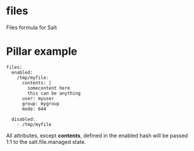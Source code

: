 # files
Files formula for Salt

# Pillar example
```sls
files:
  enabled:
    /tmp/myfile:
      contents: |
        somecontent here
        this can be anything
      user: myuser
      group: mygroup
      mode: 644

  disabled:
    - /tmp/myfile
```

All attributes, except **contents**, defined in the enabled hash will be passed 1:1 to the salt.file.managed state.
